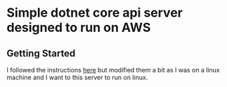 # Simple dotnet core api server designed to run on AWS

## Getting Started
I followed the instructions [here](https://docs.aws.amazon.com/elasticbeanstalk/latest/dg/dotnet-core-tutorial.html) but modified them a bit as I was on a linux machine and I want to this server to run on linux.



